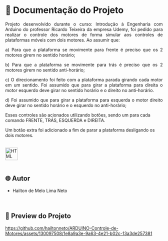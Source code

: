 # 📒 Documentação do Projeto

<p align="justify">
Projeto desenvolvido durante o curso: Introdução à Engenharia com Arduino do professor Ricardo Teixeira da empresa Udemy, foi pedido para realizar o controle dos motores de forma simular aos controles de plataformas móveis com dois motores. Ao assumir que:
</p>

<p align="justify">
a) Para que a plataforma se movimente para frente é preciso que os 2 motores girem no sentido horário;
</p>
<p align="justify">
b) Para que a plataforma se movimente para trás é preciso que os 2 motores girem no sentido anti-horário;
</p>
<p align="justify">
c) O direcionamento foi feito com a plataforma parada girando cada motor em um sentido. Foi assumido que para girar a plataforma para direita o motor esquerdo deve girar no sentido horário e o direito no anti-horário.
</p>
<p align="justify">
d) Foi assumido que para girar a plataforma para esquerda o motor direito deve girar no sentido horário e o esquerdo no anti-horário;
</p>

Esses controles são acionados utilizando botões, sendo um para cada comando FRENTE, TRÁS, ESQUERDA e DIREITA.

Um botão extra foi adicionado a fim de parar a plataforma desligando os dois motores.

<div style="display: inline_block"><br>
  <img align="center" alt="HTML" heigth="30" width="40" src="https://cdn.jsdelivr.net/gh/devicons/devicon@latest/icons/arduino/arduino-original.svg">
</div>

<br>

## 🌐 Autor

- Hailton de Melo Lima Neto

<br>

## 🔗 Preview do Projeto

<p>
  

https://github.com/hailtonneto/ARDUINO-Controle-de-Motores/assets/130097508/1e8a9a3e-9a63-4e21-b02c-13a3de257381


</p>
